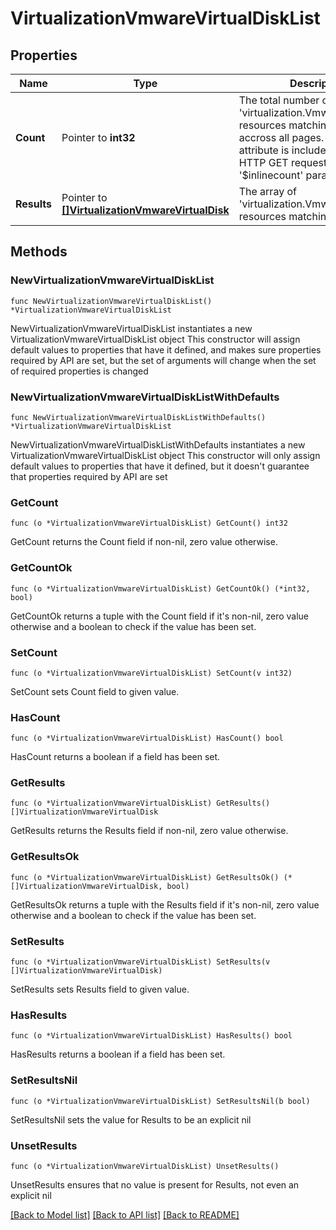 # VirtualizationVmwareVirtualDiskList

## Properties

Name | Type | Description | Notes
------------ | ------------- | ------------- | -------------
**Count** | Pointer to **int32** | The total number of &#39;virtualization.VmwareVirtualDisk&#39; resources matching the request, accross all pages. The &#39;Count&#39; attribute is included when the HTTP GET request includes the &#39;$inlinecount&#39; parameter. | [optional] 
**Results** | Pointer to [**[]VirtualizationVmwareVirtualDisk**](VirtualizationVmwareVirtualDisk.md) | The array of &#39;virtualization.VmwareVirtualDisk&#39; resources matching the request. | [optional] 

## Methods

### NewVirtualizationVmwareVirtualDiskList

`func NewVirtualizationVmwareVirtualDiskList() *VirtualizationVmwareVirtualDiskList`

NewVirtualizationVmwareVirtualDiskList instantiates a new VirtualizationVmwareVirtualDiskList object
This constructor will assign default values to properties that have it defined,
and makes sure properties required by API are set, but the set of arguments
will change when the set of required properties is changed

### NewVirtualizationVmwareVirtualDiskListWithDefaults

`func NewVirtualizationVmwareVirtualDiskListWithDefaults() *VirtualizationVmwareVirtualDiskList`

NewVirtualizationVmwareVirtualDiskListWithDefaults instantiates a new VirtualizationVmwareVirtualDiskList object
This constructor will only assign default values to properties that have it defined,
but it doesn't guarantee that properties required by API are set

### GetCount

`func (o *VirtualizationVmwareVirtualDiskList) GetCount() int32`

GetCount returns the Count field if non-nil, zero value otherwise.

### GetCountOk

`func (o *VirtualizationVmwareVirtualDiskList) GetCountOk() (*int32, bool)`

GetCountOk returns a tuple with the Count field if it's non-nil, zero value otherwise
and a boolean to check if the value has been set.

### SetCount

`func (o *VirtualizationVmwareVirtualDiskList) SetCount(v int32)`

SetCount sets Count field to given value.

### HasCount

`func (o *VirtualizationVmwareVirtualDiskList) HasCount() bool`

HasCount returns a boolean if a field has been set.

### GetResults

`func (o *VirtualizationVmwareVirtualDiskList) GetResults() []VirtualizationVmwareVirtualDisk`

GetResults returns the Results field if non-nil, zero value otherwise.

### GetResultsOk

`func (o *VirtualizationVmwareVirtualDiskList) GetResultsOk() (*[]VirtualizationVmwareVirtualDisk, bool)`

GetResultsOk returns a tuple with the Results field if it's non-nil, zero value otherwise
and a boolean to check if the value has been set.

### SetResults

`func (o *VirtualizationVmwareVirtualDiskList) SetResults(v []VirtualizationVmwareVirtualDisk)`

SetResults sets Results field to given value.

### HasResults

`func (o *VirtualizationVmwareVirtualDiskList) HasResults() bool`

HasResults returns a boolean if a field has been set.

### SetResultsNil

`func (o *VirtualizationVmwareVirtualDiskList) SetResultsNil(b bool)`

 SetResultsNil sets the value for Results to be an explicit nil

### UnsetResults
`func (o *VirtualizationVmwareVirtualDiskList) UnsetResults()`

UnsetResults ensures that no value is present for Results, not even an explicit nil

[[Back to Model list]](../README.md#documentation-for-models) [[Back to API list]](../README.md#documentation-for-api-endpoints) [[Back to README]](../README.md)


